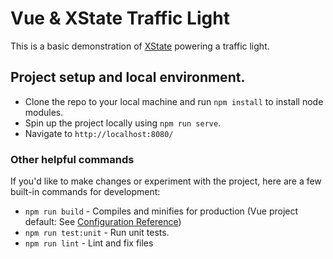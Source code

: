 # Vue & XState Traffic Light

This is a basic demonstration of [XState](https://xstate.js.org/) powering a traffic light. 

## Project setup and local environment. 

* Clone the repo to your local machine and run `npm install` to install node modules. 
* Spin up the project locally using `npm run serve`. 
* Navigate to `http://localhost:8080/`


### Other helpful commands

If you'd like to make changes or experiment with the project, here are a few built-in commands for development: 

* `npm run build` - Compiles and minifies for production (Vue project default: See [Configuration Reference](https://cli.vuejs.org/config/))
* `npm run test:unit` - Run unit tests. 
* `npm run lint` - Lint and fix files